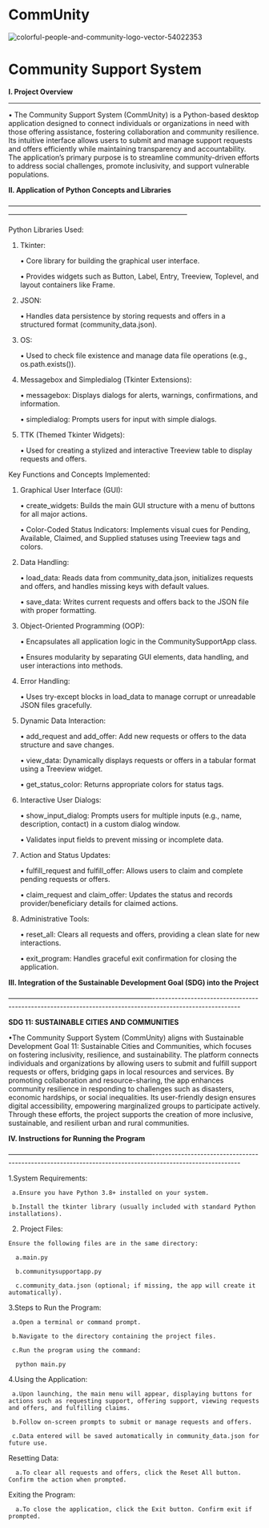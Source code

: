 #  CommUnity

![colorful-people-and-community-logo-vector-54022353](https://github.com/user-attachments/assets/dc6b5547-8896-4f19-a15a-5260dbf9955d)

# Community Support System

**I. Project Overview**

---------------------------------------------------------------------------------------------------------

  • The Community Support System (CommUnity) is a Python-based desktop application designed to connect individuals or organizations in need with those offering assistance, fostering collaboration and community resilience. Its intuitive interface allows users to submit and manage support requests and offers efficiently while maintaining transparency and accountability. The application’s primary purpose is to streamline community-driven efforts to address social challenges, promote inclusivity, and support vulnerable populations.


**II. Application of Python Concepts and Libraries**

–––––––––––––––––––––––––––––––––––––––––––––––––––––––––––––––––––––––––––––––––––––––––––––––––––––––––––––––––––––––––––
      
Python Libraries Used:


   1. Tkinter:
      
         • Core library for building the                graphical user interface.

         • Provides widgets such as Button, Label, Entry, Treeview, Toplevel, and layout containers like Frame.

   3. JSON:
      
         • Handles data persistence by storing requests and offers in a structured format (community_data.json).

   5. OS:
      
         • Used to check file existence and manage data file operations (e.g., os.path.exists()).

   7. Messagebox and Simpledialog (Tkinter Extensions):
      
         • messagebox: Displays dialogs for alerts, warnings, confirmations, and information.

         • simpledialog: Prompts users for input with simple dialogs.

   9. TTK (Themed Tkinter Widgets):
       
        • Used for creating a stylized and interactive Treeview table to display requests and offers.


 Key Functions and Concepts Implemented:

   1. Graphical User Interface (GUI):
    
         • create_widgets: Builds the main GUI structure with a menu of buttons for all major actions.
 
         • Color-Coded Status Indicators: Implements visual cues for Pending, Available, Claimed, and Supplied statuses using Treeview tags and colors.
        
   3. Data Handling:
    
         • load_data: Reads data from community_data.json, initializes requests and offers, and handles missing keys with default values.

         • save_data: Writes current requests and offers back to the JSON file with proper formatting.

   5. Object-Oriented Programming (OOP):
    
         • Encapsulates all application logic in the CommunitySupportApp class.

         • Ensures modularity by separating GUI elements, data handling, and user interactions into methods.
        
   6. Error Handling:
    
         • Uses try-except blocks in load_data to manage corrupt or unreadable JSON files gracefully.
     
   7. Dynamic Data Interaction:
    
         • add_request and add_offer: Add new requests or offers to the data structure and save changes.

         • view_data: Dynamically displays requests or offers in a tabular format using a Treeview widget.

         • get_status_color: Returns appropriate colors for status tags.
       
   8. Interactive User Dialogs:
    
         • show_input_dialog: Prompts users for multiple inputs (e.g., name, description, contact) in a custom dialog window.

         • Validates input fields to prevent missing or incomplete data.
       
   9. Action and Status Updates:
     
         • fulfill_request and fulfill_offer: Allows users to claim and complete pending requests or offers.

         • claim_request and claim_offer: Updates the status and records provider/beneficiary details for claimed actions.
       
   11. Administrative Tools:
     
         • reset_all: Clears all requests and offers, providing a clean slate for new interactions.

         • exit_program: Handles graceful exit confirmation for closing the application.

**III. Integration of the Sustainable Development Goal (SDG) into the Project**

–––––––––––––––––––––––––––––––––––––––––---------------------------------------------------------------------------------------------------------

**SDG 11: SUSTAINABLE CITIES AND COMMUNITIES**

  •The Community Support System (CommUnity) aligns with Sustainable Development Goal 11: Sustainable Cities and Communities, which focuses on fostering inclusivity, resilience, and sustainability. The platform connects individuals and organizations by allowing users to submit and fulfill support requests or offers, bridging gaps in local resources and services. By promoting collaboration and resource-sharing, the app enhances community resilience in responding to challenges such as disasters, economic hardships, or social inequalities. Its user-friendly design ensures digital accessibility, empowering marginalized groups to participate actively. Through these efforts, the project supports the creation of more inclusive, sustainable, and resilient urban and rural communities.

**IV. Instructions for Running the Program**

–––––––––––––––––––––––––––––––––––––––––---------------------------------------------------------------------------------------------------------

  1.System Requirements:

     a.Ensure you have Python 3.8+ installed on your system.

     b.Install the tkinter library (usually included with standard Python installations).
     
  2. Project Files:

    Ensure the following files are in the same directory:
  
      a.main.py
   
      b.communitysupportapp.py
   
      c.community_data.json (optional; if missing, the app will create it automatically).

  3.Steps to Run the Program:

     a.Open a terminal or command prompt.
    
     b.Navigate to the directory containing the project files.
  
     c.Run the program using the command:
  
      python main.py
  
 4.Using the Application:
  
     a.Upon launching, the main menu will appear, displaying buttons for actions such as requesting support, offering support, viewing requests and offers, and fulfilling claims.
 
     b.Follow on-screen prompts to submit or manage requests and offers.
 
     c.Data entered will be saved automatically in community_data.json for future use.
 
Resetting Data:
 
      a.To clear all requests and offers, click the Reset All button. Confirm the action when prompted.

 Exiting the Program:
 
      a.To close the application, click the Exit button. Confirm exit if prompted.
